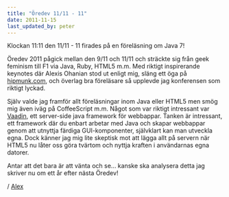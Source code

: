```yaml
---
title: "Öredev 11/11 - 11"
date: 2011-11-15
last_updated_by: peter
---
```

Klockan 11:11 den 11/11 - 11 firades på en föreläsning om Java 7!

Öredev 2011 pågick mellan den 9/11 och 11/11 och sträckte sig från geek feminism till F1 via Java, Ruby, HTML5 m.m. Med riktigt inspirerande keynotes där Alexis Ohanian stod ut enligt mig, släng ett öga på [hipmunk.com](http://www.hipmunk.com), och överlag bra föreläsare så upplevde jag konferensen som riktigt lyckad.

Själv valde jag framför allt föreläsningar inom Java eller HTML5 men smög mig även iväg på CoffeeScript m.m. Något som var riktigt intressant var [Vaadin](http://vaadin.com), ett server-side java framework för webbappar. Tanken är intressant, ett framework där du enbart arbetar med Java och skapar webbappar genom att utnyttja färdiga GUI-komponenter, självklart kan man utveckla egna. Dock känner jag mig lite skeptisk mot att lägga allt på servern när HTML5 nu låter oss göra tvärtom och nyttja kraften i användarnas egna datorer.

Antar att det bara är att vänta och se... kanske ska analysera detta jag skriver nu om ett år efter nästa Öredev!

/ [Alex](/alex)
